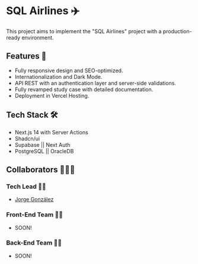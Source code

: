 # SQL Airlines ✈️

This project aims to implement the "SQL Airlines" project with a production-ready environment.

## Features 📝

+ Fully responsive design and SEO-optimized.
+ Internationalization and Dark Mode.
+ API REST with an authentication layer and server-side validations.
+ Fully revamped study case with detailed documentation.
+ Deployment in Vercel Hosting.

## Tech Stack 🛠️

+ Next.js 14 with Server Actions
+ Shadcn/ui
+ Supabase || Next Auth
+ PostgreSQL || OracleDB

## Collaborators 🧑‍🤝‍🧑

### Tech Lead 👨‍🏭
+ [Jorge González](https://github.com/JTGlez)

### Front-End Team 🧑‍🎨
+ SOON!

### Back-End Team 🧑‍🔧 
+ SOON!
